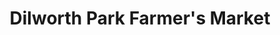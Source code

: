 ---
title: "Dilworth Park Farmer's Market"
url: /philadelphia/dilworth-park-farmers-market/
shop: Hofladen
---